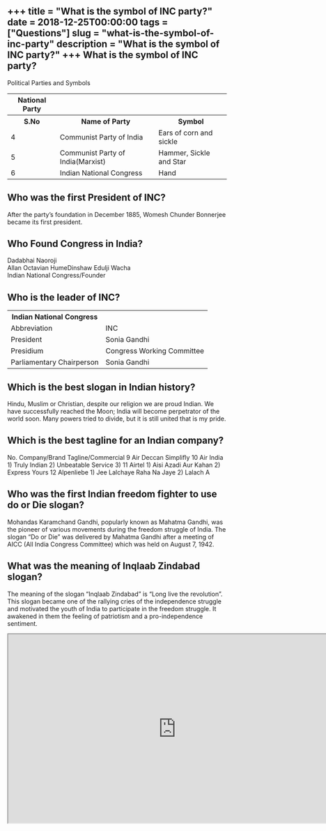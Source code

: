 +++
title = "What is the symbol of INC party?"
date = 2018-12-25T00:00:00
tags = ["Questions"]
slug = "what-is-the-symbol-of-inc-party"
description = "What is the symbol of INC party?"
+++
What is the symbol of INC party?
--------------------------------

Political Parties and Symbols

<table><tr><th>National Party</th></tr><tr><th>S.No</th><th>Name of Party</th><th>Symbol</th></tr><tr><td>4</td><td>Communist Party of India</td><td>Ears of corn and sickle</td></tr><tr><td>5</td><td>Communist Party of India(Marxist)</td><td>Hammer, Sickle and Star</td></tr><tr><td>6</td><td>Indian National Congress</td><td>Hand</td></tr></table>

Who was the first President of INC?
-----------------------------------

After the party’s foundation in December 1885, Womesh Chunder Bonnerjee became its first president.

Who Found Congress in India?
----------------------------

 Dadabhai Naoroji  
Allan Octavian HumeDinshaw Edulji Wacha  
Indian National Congress/Founder

Who is the leader of INC?
-------------------------

<table><tr><th>Indian National Congress</th></tr><tr><td>Abbreviation</td><td>INC</td></tr><tr><td>President</td><td>Sonia Gandhi</td></tr><tr><td>Presidium</td><td>Congress Working Committee</td></tr><tr><td>Parliamentary Chairperson</td><td>Sonia Gandhi</td></tr></table>

Which is the best slogan in Indian history?
-------------------------------------------

Hindu, Muslim or Christian, despite our religion we are proud Indian. We have successfully reached the Moon; India will become perpetrator of the world soon. Many powers tried to divide, but it is still united that is my pride.

Which is the best tagline for an Indian company?
------------------------------------------------

 No. Company/Brand Tagline/Commercial 9 Air Deccan Simplifly 10 Air India 1) Truly Indian 2) Unbeatable Service 3) 11 Airtel 1) Aisi Azadi Aur Kahan 2) Express Yours 12 Alpenliebe 1) Jee Lalchaye Raha Na Jaye 2) Lalach A

Who was the first Indian freedom fighter to use do or Die slogan?
-----------------------------------------------------------------

Mohandas Karamchand Gandhi, popularly known as Mahatma Gandhi, was the pioneer of various movements during the freedom struggle of India. The slogan “Do or Die” was delivered by Mahatma Gandhi after a meeting of AICC (All India Congress Committee) which was held on August 7, 1942.

What was the meaning of Inqlaab Zindabad slogan?
------------------------------------------------

The meaning of the slogan “Inqlaab Zindabad” is “Long live the revolution”. This slogan became one of the rallying cries of the independence struggle and motivated the youth of India to participate in the freedom struggle. It awakened in them the feeling of patriotism and a pro-independence sentiment.

<iframe allow="accelerometer; autoplay; clipboard-write; encrypted-media; gyroscope; picture-in-picture" allowfullscreen="" class="__youtube_prefs__  epyt-is-override  no-lazyload" data-no-lazy="1" data-origheight="433" data-origwidth="770" data-skipgform_ajax_framebjll="" height="433" id="_ytid_87503" loading="lazy" src="https://www.youtube.com/embed/dI2FG-4uMes?enablejsapi=1&autoplay=0&cc_load_policy=0&cc_lang_pref=&iv_load_policy=1&loop=0&modestbranding=0&rel=1&fs=1&playsinline=0&autohide=2&theme=dark&color=red&controls=1&" title="YouTube player" width="770"></iframe>